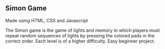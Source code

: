 ## Simon Game
Made using HTML, CSS and Javascript

The Simon game is the game of lights and memory in which players must repeat random sequences of lights by pressing the colored pads in the correct order.
Each level is of a higher difficulty. 
Easy beginner project.
